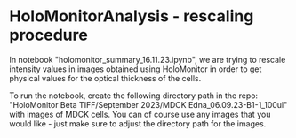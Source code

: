 # HoloMonitorAnalysis - rescaling procedure 
In notebook "holomonitor_summary_16.11.23.ipynb", we are trying to rescale intensity values in images obtained using HoloMonitor in order to get physical values for the optical thickness of the cells. 

To run the notebook, create the following directory path in the repo: "HoloMonitor Beta TIFF/September 2023/MDCK Edna_06.09.23-B1-1_100ul" with images of MDCK cells. You can of course use any images that you would like - just make sure to adjust the directory path for the images. 

